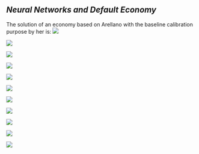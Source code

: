 ## *Neural Networks and Default Economy*
The solution of an economy based on Arellano with the baseline calibration purpose by her is:
![](.//Figures//ValueFunction.png)

![](.//Figures//DebtChoice.png)

![](.//Figures//PriceBond.png)

![](.//Figures//heatD0.png)

![](.//Figures//simulation.png)

![](./Figures/heatmap_D.png)

![](./Figures/scatter1.png)

![](./Figures/scatter2.png)

![](./Figures/scatter3.png)

![](./Figures/scatter4.png)

![](./Figures/scatter5.png)
